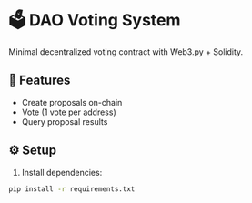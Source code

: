 # 🗳️ DAO Voting System

Minimal decentralized voting contract with Web3.py + Solidity.

## 🧪 Features

- Create proposals on-chain
- Vote (1 vote per address)
- Query proposal results

## ⚙️ Setup

1. Install dependencies:

```bash
pip install -r requirements.txt
